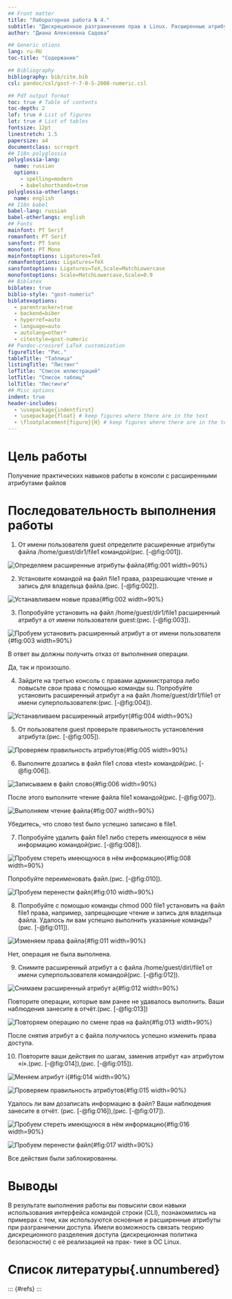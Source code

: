 ```yaml
---
## Front matter
title: "Лабораторная работа № 4."
subtitle: "Дискреционное разграничение прав в Linux. Расширенные атрибуты"
author: "Диана Алексеевна Садова"

## Generic otions
lang: ru-RU
toc-title: "Содержание"

## Bibliography
bibliography: bib/cite.bib
csl: pandoc/csl/gost-r-7-0-5-2008-numeric.csl

## Pdf output format
toc: true # Table of contents
toc-depth: 2
lof: true # List of figures
lot: true # List of tables
fontsize: 12pt
linestretch: 1.5
papersize: a4
documentclass: scrreprt
## I18n polyglossia
polyglossia-lang:
  name: russian
  options:
	- spelling=modern
	- babelshorthands=true
polyglossia-otherlangs:
  name: english
## I18n babel
babel-lang: russian
babel-otherlangs: english
## Fonts
mainfont: PT Serif
romanfont: PT Serif
sansfont: PT Sans
monofont: PT Mono
mainfontoptions: Ligatures=TeX
romanfontoptions: Ligatures=TeX
sansfontoptions: Ligatures=TeX,Scale=MatchLowercase
monofontoptions: Scale=MatchLowercase,Scale=0.9
## Biblatex
biblatex: true
biblio-style: "gost-numeric"
biblatexoptions:
  - parentracker=true
  - backend=biber
  - hyperref=auto
  - language=auto
  - autolang=other*
  - citestyle=gost-numeric
## Pandoc-crossref LaTeX customization
figureTitle: "Рис."
tableTitle: "Таблица"
listingTitle: "Листинг"
lofTitle: "Список иллюстраций"
lotTitle: "Список таблиц"
lolTitle: "Листинги"
## Misc options
indent: true
header-includes:
  - \usepackage{indentfirst}
  - \usepackage{float} # keep figures where there are in the text
  - \floatplacement{figure}{H} # keep figures where there are in the text
---
```


# Цель работы

Получение практических навыков работы в консоли с расширенными атрибутами файлов

# Последовательность выполнения работы

1. От имени пользователя guest определите расширенные атрибуты файла /home/guest/dir1/file1 командой(рис. [-@fig:001]).

![Определяем расширенные атрибуты файла](image/2.png){#fig:001 width=90%}

2. Установите командой на файл file1 права, разрешающие чтение и запись для владельца файла.(рис. [-@fig:002]).

![Устанавливаем новые права](image/3.png){#fig:002 width=90%}

3. Попробуйте установить на файл /home/guest/dir1/file1 расширенный атрибут a от имени пользователя guest:(рис. [-@fig:003]).

![Пробуем установить расширенный атрибут a от имени пользователя](image/4.png){#fig:003 width=90%}

В ответ вы должны получить отказ от выполнения операции.

Да, так и произошло.

4. Зайдите на третью консоль с правами администратора либо повысьте свои права с помощью команды su. Попробуйте установить расширенный атрибут a на файл /home/guest/dir1/file1 от имени суперпользователя:(рис. [-@fig:004]).

![Устанавливаем расширенный атрибут](image/5.png){#fig:004 width=90%}

5. От пользователя guest проверьте правильность установления атрибута:(рис. [-@fig:005]).

![Проверяем правильность атрибутов](image/6.png){#fig:005 width=90%}

6. Выполните дозапись в файл file1 слова «test» командой(рис. [-@fig:006]).

![Записываем в файл слово](image/7.png){#fig:006 width=90%}

После этого выполните чтение файла file1 командой(рис. [-@fig:007]).

![Выполняем чтение файла](image/8.png){#fig:007 width=90%}

Убедитесь, что слово test было успешно записано в file1.

7. Попробуйте удалить файл file1 либо стереть имеющуюся в нём информацию командой(рис. [-@fig:008]).

![Пробуем стереть имеющуюся в нём информацию](image/9.png){#fig:008 width=90%}

Попробуйте переименовать файл.(рис. [-@fig:010]).

![Пробуем перенести файл](image/10.png){#fig:010 width=90%}

8. Попробуйте с помощью команды chmod 000 file1 установить на файл file1 права, например, запрещающие чтение и запись для владельца файла. Удалось ли вам успешно выполнить указанные команды?(рис. [-@fig:011]).

![Изменяем права файла](image/11.png){#fig:011 width=90%}

Нет, операция не была выполнена.

9. Снимите расширенный атрибут a с файла /home/guest/dirl/file1 от имени суперпользователя командой(рис. [-@fig:012]).

![Снимаем расширенный атрибут a](image/12.png){#fig:012 width=90%}

Повторите операции, которые вам ранее не удавалось выполнить. Ваши наблюдения занесите в отчёт.(рис. [-@fig:013])

![Повторяем операцию по смене прав на файл](image/13.png){#fig:013 width=90%}

После снятия атрибут a с файла получилось успешно изменить права доступа.

10. Повторите ваши действия по шагам, заменив атрибут «a» атрибутом «i».(рис. [-@fig:014]),(рис. [-@fig:015]).

![Меняем атрибут i](image/14.png){#fig:014 width=90%}

![Проверяем правильность атрибутов](image/15.png){#fig:015 width=90%}

Удалось ли вам дозаписать информацию в файл? Ваши наблюдения занесите в отчёт. (рис. [-@fig:016]),(рис. [-@fig:017]).

![Пробуем стереть имеющуюся в нём информацию](image/17.png){#fig:016 width=90%}

![Пробуем перенести файл](image/18.png){#fig:017 width=90%}

Все действия были заблокированны.

# Выводы

В результате выполнения работы вы повысили свои навыки использования интерфейса командой строки (CLI), познакомились на примерах с тем, как используются основные и расширенные атрибуты при разграничении доступа. Имели возможность связать теорию дискреционного разделения доступа (дискреционная политика безопасности) с её реализацией на прак- тике в ОС Linux.

# Список литературы{.unnumbered}

::: {#refs}
:::
